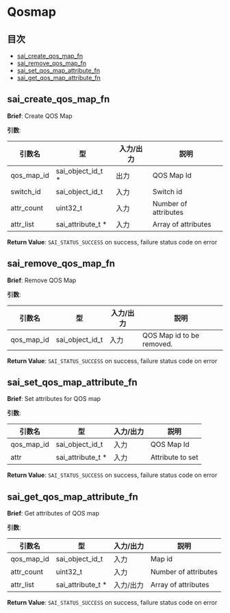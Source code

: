 # Qosmap
## 目次

- [sai_create_qos_map_fn](#sai_create_qos_map_fn)
- [sai_remove_qos_map_fn](#sai_remove_qos_map_fn)
- [sai_set_qos_map_attribute_fn](#sai_set_qos_map_attribute_fn)
- [sai_get_qos_map_attribute_fn](#sai_get_qos_map_attribute_fn)



## sai_create_qos_map_fn
**Brief**: Create QOS Map

**引数**:

| 引数名 | 型 | 入力/出力 | 説明 |
|--------|----------|-----------|------|
| qos_map_id | sai_object_id_t * | 出力 | QOS Map Id |
| switch_id | sai_object_id_t | 入力 | Switch id |
| attr_count | uint32_t | 入力 | Number of attributes |
| attr_list | sai_attribute_t * | 入力 | Array of attributes |

**Return Value**: `SAI_STATUS_SUCCESS` on success, failure status code on error


## sai_remove_qos_map_fn
**Brief**: Remove QOS Map

**引数**:

| 引数名 | 型 | 入力/出力 | 説明 |
|--------|----------|-----------|------|
| qos_map_id | sai_object_id_t | 入力 | QOS Map id to be removed. |

**Return Value**: `SAI_STATUS_SUCCESS` on success, failure status code on error


## sai_set_qos_map_attribute_fn
**Brief**: Set attributes for QOS map

**引数**:

| 引数名 | 型 | 入力/出力 | 説明 |
|--------|----------|-----------|------|
| qos_map_id | sai_object_id_t | 入力 | QOS Map Id |
| attr | sai_attribute_t * | 入力 | Attribute to set |

**Return Value**: `SAI_STATUS_SUCCESS` on success, failure status code on error


## sai_get_qos_map_attribute_fn
**Brief**: Get attributes of QOS map

**引数**:

| 引数名 | 型 | 入力/出力 | 説明 |
|--------|----------|-----------|------|
| qos_map_id | sai_object_id_t | 入力 | Map id |
| attr_count | uint32_t | 入力 | Number of attributes |
| attr_list | sai_attribute_t * | 入力/出力 | Array of attributes |

**Return Value**: `SAI_STATUS_SUCCESS` on success, failure status code on error


